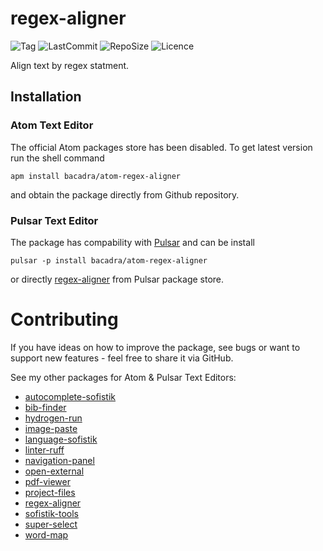# regex-aligner

![Tag](https://img.shields.io/github/v/tag/bacadra/atom-regex-aligner?style=for-the-badge)
![LastCommit](https://img.shields.io/github/last-commit/bacadra/atom-regex-aligner?style=for-the-badge)
![RepoSize](https://img.shields.io/github/repo-size/bacadra/atom-regex-aligner?style=for-the-badge)
![Licence](https://img.shields.io/github/license/bacadra/atom-regex-aligner?style=for-the-badge)

Align text by regex statment.

## Installation

### Atom Text Editor

The official Atom packages store has been disabled. To get latest version run the shell command

    apm install bacadra/atom-regex-aligner

and obtain the package directly from Github repository.

### Pulsar Text Editor

The package has compability with [Pulsar](https://pulsar-edit.dev/) and can be install

    pulsar -p install bacadra/atom-regex-aligner

or directly [regex-aligner](https://web.pulsar-edit.dev/packages/regex-aligner) from Pulsar package store.

# Contributing

If you have ideas on how to improve the package, see bugs or want to support new features - feel free to share it via GitHub.

See my other packages for Atom & Pulsar Text Editors:

* [autocomplete-sofistik](https://github.com/bacadra/atom-autocomplete-sofistik)
* [bib-finder](https://github.com/bacadra/atom-bib-finder)
* [hydrogen-run](https://github.com/bacadra/atom-hydrogen-run)
* [image-paste](https://github.com/bacadra/atom-image-paste)
* [language-sofistik](https://github.com/bacadra/atom-language-sofistik)
* [linter-ruff](https://github.com/bacadra/atom-linter-ruff)
* [navigation-panel](https://github.com/bacadra/atom-navigation-panel)
* [open-external](https://github.com/bacadra/atom-open-external)
* [pdf-viewer](https://github.com/bacadra/atom-pdf-viewer)
* [project-files](https://github.com/bacadra/atom-project-files)
* [regex-aligner](https://github.com/bacadra/atom-regex-aligner)
* [sofistik-tools](https://github.com/bacadra/atom-sofistik-tools)
* [super-select](https://github.com/bacadra/atom-super-select)
* [word-map](https://github.com/bacadra/atom-word-map)
